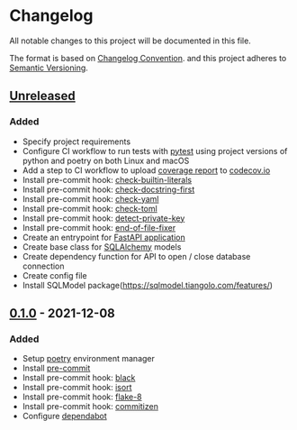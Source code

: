 # Changelog

All notable changes to this project will be documented in this file.

The format is based on [Changelog Convention](https://keepachangelog.com/en/1.0.0/).
and this project adheres to [Semantic Versioning](https://semver.org/spec/v2.0.0.html).

## [Unreleased](https://github.com/julleks/aviauth-api/compare/0.1.0...master)

### Added 

* Specify project requirements
* Configure CI workflow to run tests with [pytest](https://docs.pytest.org/en/6.2.x/) using project versions
  of python and poetry on both Linux and macOS
* Add a step to CI workflow to upload [coverage report](https://pytest-cov.readthedocs.io/en/latest/) to [codecov.io](https://app.codecov.io/)
* Install pre-commit hook: [check-builtin-literals](https://github.com/pre-commit/pre-commit-hooks#check-builtin-literals)
* Install pre-commit hook: [check-docstring-first](https://github.com/pre-commit/pre-commit-hooks#check-docstring-first)
* Install pre-commit hook: [check-yaml](https://github.com/pre-commit/pre-commit-hooks#check-yaml)
* Install pre-commit hook: [check-toml](https://github.com/pre-commit/pre-commit-hooks#check-toml)
* Install pre-commit hook: [detect-private-key](https://github.com/pre-commit/pre-commit-hooks#detect-private-key)
* Install pre-commit hook: [end-of-file-fixer](https://github.com/pre-commit/pre-commit-hooks#end-of-file-fixer)
* Create an entrypoint for [FastAPI application](https://fastapi.tiangolo.com)
* Create base class for [SQLAlchemy](https://www.sqlalchemy.org) models
* Create dependency function for API to open / close database connection
* Create config file
* Install SQLModel package(https://sqlmodel.tiangolo.com/features/)

## [0.1.0](https://github.com/julleks/aviauth-api/commits/0.1.0) - 2021-12-08

### Added

* Setup [poetry](https://python-poetry.org) environment manager
* Install [pre-commit](https://pre-commit.com)
* Install pre-commit hook: [black](https://github.com/psf/black)
* Install pre-commit hook: [isort](https://github.com/timothycrosley/isort)
* Install pre-commit hook: [flake-8](https://flake8.pycqa.org/en/latest/)
* Install pre-commit hook: [commitizen](https://commitizen-tools.github.io/commitizen/)
* Configure [dependabot](https://help.github.com/github/administering-a-repository/configuration-options-for-dependency-updates)
